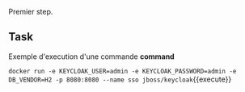 Premier step.

## Task

Exemple d'execution d'une commande **command**

`docker run -e KEYCLOAK_USER=admin -e KEYCLOAK_PASSWORD=admin -e DB_VENDOR=H2 -p 8080:8080 --name sso jboss/keycloak`{{execute}}
